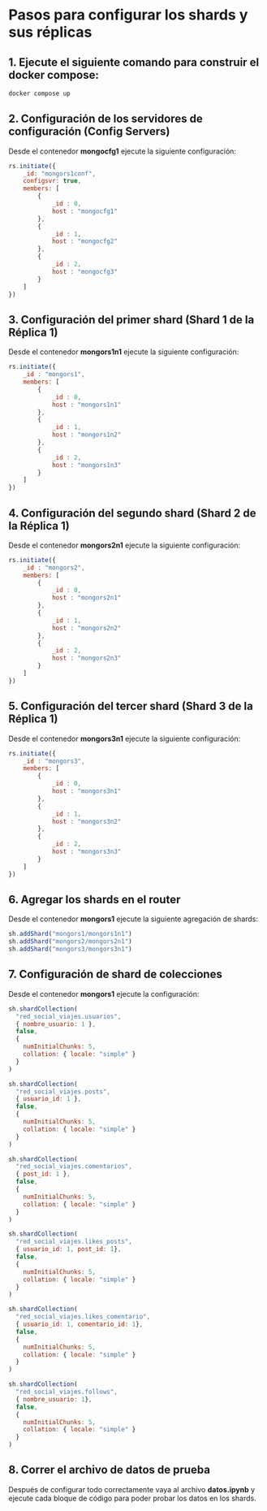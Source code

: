 # Pasos para configurar los shards y sus réplicas 

## 1. Ejecute el siguiente comando para construir el docker compose: 
``` bash
docker compose up 
```

## 2. Configuración de los servidores de configuración (Config Servers)
Desde el contenedor **mongocfg1** ejecute la siguiente configuración:
``` js
rs.initiate({
    _id: "mongors1conf", 
    configsvr: true, 
    members: [
        { 
            _id : 0, 
            host : "mongocfg1" 
        },
        { 
            _id : 1, 
            host : "mongocfg2" 
        }, 
        { 
            _id : 2, 
            host : "mongocfg3" 
        }
    ]
})
```

## 3. Configuración del primer shard (Shard 1 de la Réplica 1)
Desde el contenedor **mongors1n1** ejecute la siguiente configuración:

``` js
rs.initiate({
    _id : "mongors1", 
    members: [
        { 
            _id : 0, 
            host : "mongors1n1" 
        },
        { 
            _id : 1, 
            host : "mongors1n2" 
        },
        { 
            _id : 2, 
            host : "mongors1n3" 
        }
    ]
})
```

## 4. Configuración del segundo shard (Shard 2 de la Réplica 1)
Desde el contenedor **mongors2n1** ejecute la siguiente configuración:

``` js
rs.initiate({
    _id : "mongors2", 
    members: [
        { 
            _id : 0, 
            host : "mongors2n1" 
        },
        { 
            _id : 1, 
            host : "mongors2n2" 
        },
        { 
            _id : 2, 
            host : "mongors2n3" 
        }
    ]
})
```

## 5. Configuración del tercer shard (Shard 3 de la Réplica 1)
Desde el contenedor **mongors3n1** ejecute la siguiente configuración:

``` js
rs.initiate({
    _id : "mongors3", 
    members: [
        { 
            _id : 0, 
            host : "mongors3n1" 
        },
        { 
            _id : 1, 
            host : "mongors3n2" 
        },
        { 
            _id : 2, 
            host : "mongors3n3" 
        }
    ]
})
```

## 6. Agregar los shards en el router
Desde el contenedor **mongors1** ejecute la siguiente agregación de shards:

``` js
sh.addShard("mongors1/mongors1n1")
sh.addShard("mongors2/mongors2n1")
sh.addShard("mongors3/mongors3n1")
```

## 7. Configuración de shard de colecciones
Desde el contenedor **mongors1** ejecute la configuración:

```js
sh.shardCollection(
  "red_social_viajes.usuarios",
  { nombre_usuario: 1 },
  false,
  {
    numInitialChunks: 5,
    collation: { locale: "simple" }
  }
)

sh.shardCollection(
  "red_social_viajes.posts",
  { usuario_id: 1 },
  false,
  {
    numInitialChunks: 5,
    collation: { locale: "simple" }
  }
)

sh.shardCollection(
  "red_social_viajes.comentarios",
  { post_id: 1 },
  false,
  {
    numInitialChunks: 5,
    collation: { locale: "simple" }
  }
)

sh.shardCollection(
  "red_social_viajes.likes_posts",
  { usuario_id: 1, post_id: 1},
  false,
  {
    numInitialChunks: 5,
    collation: { locale: "simple" }
  }
)

sh.shardCollection(
  "red_social_viajes.likes_comentario",
  { usuario_id: 1, comentario_id: 1},
  false,
  {
    numInitialChunks: 5,
    collation: { locale: "simple" }
  }
)

sh.shardCollection(
  "red_social_viajes.follows",
  { nombre_usuario: 1},
  false,
  {
    numInitialChunks: 5,
    collation: { locale: "simple" }
  }
)
```

## 8. Correr el archivo de datos de prueba
Después de configurar todo correctamente vaya al archivo **datos.ipynb** y ejecute cada bloque de código para poder probar los datos en los shards.
